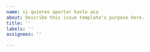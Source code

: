 ```yaml
---
name: si quieres aportar haslo aca
about: Describe this issue template's purpose here.
title: ''
labels: ''
assignees: ''

---
```



